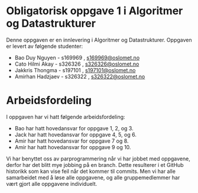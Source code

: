 # Obligatorisk oppgave 1 i Algoritmer og Datastrukturer

Denne oppgaven er en innlevering i Algoritmer og Datastrukturer. 
Oppgaven er levert av følgende studenter:

* Bao Duy Nguyen - s169969 , s169969@oslomet.no
* Cato Hilmi Akay - s326326 , s326326@oslomet.no
* Jakkris Thongma - s197101 , s197101@oslomet.no
* Amirhan Hadzjaev - s326322 , s326322@oslomet.no

# Arbeidsfordeling

I oppgaven har vi hatt følgende arbeidsfordeling:
* Bao har hatt hovedansvar for oppgave 1, 2, og 3. 
* Jack har hatt hovedansvar for oppgave 4, 5, og 6. 
* Amir har hatt hovedansvar for oppgave 7 og 8. 
* Amir har hatt hovedansvar for oppgave 9 og 10. 

Vi har benyttet oss av parprogrammering når vi har jobbet med oppgavene, derfor har det blitt mye jobbing på en branch.
Dette resulterer i et GitHub historikk som kan vise feil når det kommer til commits. Men vi har alle samarbeidet med å
løse alle oppgavene, og alle gruppemedlemmer har vært gjort alle oppgavene individuelt. 


